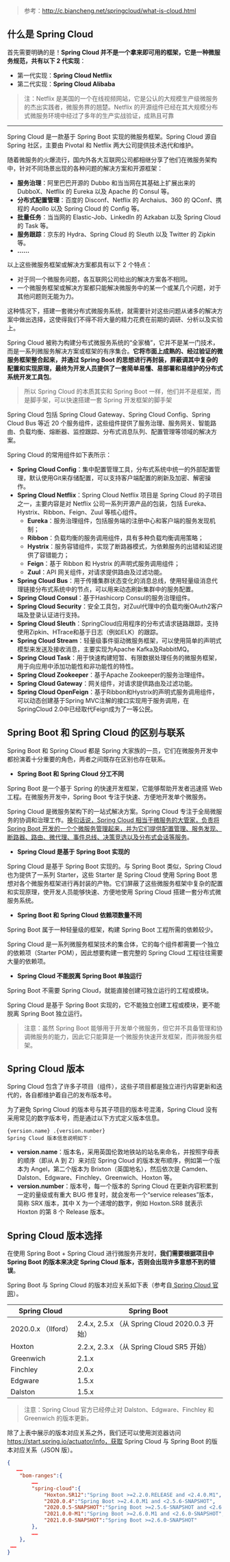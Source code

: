 > 参考：http://c.biancheng.net/springcloud/what-is-cloud.html

## 什么是 Spring Cloud

首先需要明确的是！**Spring Cloud 并不是一个拿来即可用的框架，它是一种微服务规范，共有以下 2 代实现**：

- 第一代实现：**Spring Cloud Netflix** 
- 第二代实现：**Spring Cloud Alibaba** 

> 注：Netflix 是美国的一个在线视频网站，它是公认的大规模生产级微服务的杰出实践者，微服务界的翘楚。Netflix 的开源组件已经在其大规模分布式微服务环境中经过了多年的生产实战验证，成熟且可靠

---

Spring Cloud 是一款基于 Spring Boot 实现的微服务框架。Spring Cloud 源自 Spring 社区，主要由 Pivotal 和 Netflix 两大公司提供技术迭代和维护。

随着微服务的火爆流行，国内外各大互联网公司都相继分享了他们在微服务架构中，针对不同场景出现的各种问题的解决方案和开源框架：

- **服务治理**：阿里巴巴开源的 Dubbo 和当当网在其基础上扩展出来的 DubboX、Netflix 的 Eureka 以及 Apache 的 Consul 等。
- **分布式配置管理**：百度的 Disconf、Netflix 的 Archaius、360 的 QConf、携程的 Apollo 以及 Spring Cloud 的 Config 等。
- **批量任务**：当当网的 Elastic-Job、LinkedIn 的 Azkaban 以及 Spring Cloud 的 Task 等。
- **服务跟踪**：京东的 Hydra、Spring Cloud 的 Sleuth 以及 Twitter 的 Zipkin 等。
- **……**


以上这些微服务框架或解决方案都具有以下 2 个特点：

- 对于同一个微服务问题，各互联网公司给出的解决方案各不相同。
- 一个微服务框架或解决方案都只能解决微服务中的某一个或某几个问题，对于其他问题则无能为力。


这种情况下，搭建一套微分布式微服务系统，就需要针对这些问题从诸多的解决方案中做出选择，这使得我们不得不将大量的精力花费在前期的调研、分析以及实验上。

Spring Cloud 被称为构建分布式微服务系统的“全家桶”，它并不是某一门技术，而是一系列微服务解决方案或框架的有序集合。**它将市面上成熟的、经过验证的微服务框架整合起来，并通过 Spring Boot 的思想进行再封装，屏蔽调其中复杂的配置和实现原理，最终为开发人员提供了一套简单易懂、易部署和易维护的分布式系统开发工具包**。

> 所以 Spring Cloud 的本质其实和 Spring Boot 一样，他们并不是框架，而是脚手架，可以快速搭建一套 Spring 开发框架的脚手架

Spring Cloud 包括 Spring Cloud Gateway、Spring Cloud Config、Spring Cloud Bus 等近 20 个服务组件，这些组件提供了服务治理、服务网关、智能路由、负载均衡、熔断器、监控跟踪、分布式消息队列、配置管理等领域的解决方案。

Spring Cloud 的常用组件如下表所示：

- **Spring Cloud Config**：集中配置管理工具，分布式系统中统一的外部配置管理，默认使用Git来存储配置，可以支持客户端配置的刷新及加密、解密操作。
- **Spring Cloud Netflix**：Spring Cloud Netflix 项目是 Spring Cloud 的子项目之一，主要内容是对 Netflix 公司一系列开源产品的包装，包括 Eureka、Hystrix、Ribbon、Feign、Zuul 等核心组件。
  - **Eureka**：服务治理组件，包括服务端的注册中心和客户端的服务发现机制；
  - **Ribbon**：负载均衡的服务调用组件，具有多种负载均衡调用策略；
  - **Hystrix**：服务容错组件，实现了断路器模式，为依赖服务的出错和延迟提供了容错能力；
  - **Feign**：基于 Ribbon 和 Hystrix 的声明式服务调用组件；
  - **Zuul**：API 网关组件，对请求提供路由及过滤功能。
- **Spring Cloud Bus**：用于传播集群状态变化的消息总线，使用轻量级消息代理链接分布式系统中的节点，可以用来动态刷新集群中的服务配置。
- **Spring Cloud Consul**：基于Hashicorp Consul的服务治理组件。
- **Spring Cloud Security**：安全工具包，对Zuul代理中的负载均衡OAuth2客户端及登录认证进行支持。
- **Spring Cloud Sleuth**：SpringCloud应用程序的分布式请求链路跟踪，支持使用Zipkin、HTrace和基于日志（例如ELK）的跟踪。
- **Spring Cloud Stream**：轻量级事件驱动微服务框架，可以使用简单的声明式模型来发送及接收消息，主要实现为Apache Kafka及RabbitMQ。
- **Spring Cloud Task**：用于快速构建短暂、有限数据处理任务的微服务框架，用于向应用中添加功能性和非功能性的特性。
- **Spring Cloud Zookeeper**：基于Apache Zookeeper的服务治理组件。
- **Spring Cloud Gateway**：网关组件，对请求提供路由及过滤功能。
- **Spring Cloud OpenFeign**：基于Ribbon和Hystrix的声明式服务调用组件，可以动态创建基于Spring MVC注解的接口实现用于服务调用，在SpringCloud 2.0中已经取代Feign成为了一等公民。

## Spring Boot 和 Spring Cloud 的区别与联系

Spring Boot 和 Spring Cloud 都是 Spring 大家族的一员，它们在微服务开发中都扮演着十分重要的角色，两者之间既存在区别也存在联系。

- **Spring Boot 和 Spring Cloud 分工不同**

Spring Boot 是一个基于 Spring 的快速开发框架，它能够帮助开发者迅速搭 Web 工程。在微服务开发中，Spring Boot 专注于快速、方便地开发单个微服务。

Spring Cloud 是微服务架构下的一站式解决方案。Spring Cloud 专注于全局微服务的协调和治理工作。<u>换句话说，Spring Cloud 相当于微服务的大管家，负责将 Spring Boot 开发的一个个微服务管理起来，并为它们提供配置管理、服务发现、断路器、路由、微代理、事件总线、决策竞选以及分布式会话等服务</u>。

- **Spring Cloud 是基于 Spring Boot 实现的**

Spring Cloud 是基于 Spring Boot 实现的。与 Spring Boot 类似，Spring Cloud 也为提供了一系列 Starter，这些 Starter 是 Spring Cloud 使用 Spring Boot 思想对各个微服务框架进行再封装的产物。它们屏蔽了这些微服务框架中复杂的配置和实现原理，使开发人员能够快速、方便地使用 Spring Cloud 搭建一套分布式微服务系统。

- **Spring Boot 和 Spring Cloud 依赖项数量不同**

Spring Boot 属于一种轻量级的框架，构建 Spring Boot 工程所需的依赖较少。

Spring Cloud 是一系列微服务框架技术的集合体，它的每个组件都需要一个独立的依赖项（Starter POM），因此想要构建一套完整的 Spring Cloud 工程往往需要大量的依赖项。

- **Spring Cloud 不能脱离 Spring Boot 单独运行**

Spring Boot 不需要 Spring Cloud，就能直接创建可独立运行的工程或模块。

Spring Cloud 是基于 Spring Boot 实现的，它不能独立创建工程或模块，更不能脱离 Spring Boot 独立运行。

> 注意：虽然 Spring Boot 能够用于开发单个微服务，但它并不具备管理和协调微服务的能力，因此它只能算是一个微服务快速开发框架，而非微服务框架。

## Spring Cloud 版本

Spring Cloud 包含了许多子项目（组件），这些子项目都是独立进行内容更新和迭代的，各自都维护着自己的发布版本号。

为了避免 Spring Cloud 的版本号与其子项目的版本号混淆，Spring Cloud 没有采用常见的数字版本号，而是通过以下方式定义版本信息。

```
{version.name} .{version.number}
Spring Cloud 版本信息说明如下：
```

-  **version.name**：版本名，采用英国伦敦地铁站的站名来命名，并按照字母表的顺序（即从 A 到 Z）来对应 Spring Cloud 的版本发布顺序，例如第一个版本为 Angel，第二个版本为 Brixton（英国地名），然后依次是 Camden、Dalston、Edgware、Finchley、Greenwich、Hoxton 等。
- **version.number**：版本号，每一个版本的 Spring Cloud 在更新内容积累到一定的量级或有重大 BUG 修复时，就会发布一个“service releases”版本，简称 SRX 版本，其中 X 为一个递增的数字，例如 Hoxton.SR8 就表示 Hoxton 的第 8 个 Release 版本。

## Spring Cloud 版本选择

在使用 Spring Boot + Spring Cloud 进行微服务开发时，**我们需要根据项目中 Spring Boot 的版本来决定 Spring Cloud 版本，否则会出现许多意想不到的错误**。

Spring Boot 与 Spring Cloud 的版本对应关系如下表（参考自[ ](https://spring.io/projects/spring-cloud)[Spring Cloud 官网](http://spring.io/projects/spring-cloud)）。

| Spring Cloud        | Spring Boot                                    |
| ------------------- | ---------------------------------------------- |
| 2020.0.x （Ilford） | 2.4.x, 2.5.x （从 Spring Cloud 2020.0.3 开始） |
| Hoxton              | 2.2.x, 2.3.x （从 Spring Cloud SR5 开始）      |
| Greenwich           | 2.1.x                                          |
| Finchley            | 2.0.x                                          |
| Edgware             | 1.5.x                                          |
| Dalston             | 1.5.x                                          |

> 注意：Spring Cloud 官方已经停止对 Dalston、Edgware、Finchley 和 Greenwich 的版本更新。

除了上表中展示的版本对应关系之外，我们还可以使用浏览器访问 https://start.spring.io/actuator/info，获取 Spring Cloud 与 Spring Boot 的版本对应关系（JSON 版）。

```json
{
   ……
    "bom-ranges":{
        ……
        "spring-cloud":{
            "Hoxton.SR12":"Spring Boot >=2.2.0.RELEASE and <2.4.0.M1",
            "2020.0.4":"Spring Boot >=2.4.0.M1 and <2.5.6-SNAPSHOT",
            "2020.0.5-SNAPSHOT":"Spring Boot >=2.5.6-SNAPSHOT and <2.6.0-M1",
            "2021.0.0-M1":"Spring Boot >=2.6.0.M1 and <2.6.0-SNAPSHOT",
            "2021.0.0-SNAPSHOT":"Spring Boot >=2.6.0-SNAPSHOT"
        },
        ……
    },
 ……
}
```